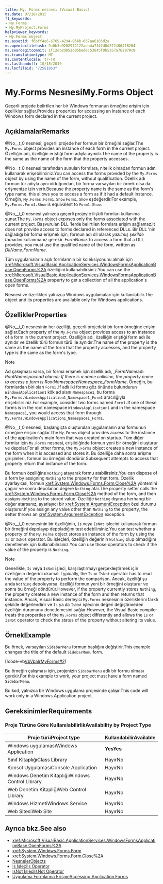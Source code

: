 ```yaml
---
title: My. Forms nesnesi (Visual Basic)
ms.date: 07/20/2015
f1_keywords:
- My.Forms
- My.MyProject.Forms
helpviewer_keywords:
- My.Forms object
ms.assetid: f6bff4e6-6769-4294-956b-037aa6106d2a
ms.openlocfilehash: 9a0b3b9202972122aea4a7147d8d872486418264
ms.sourcegitcommit: 1f12db2d852d05bed8c53845f0b5a57a762979c8
ms.translationtype: MT
ms.contentlocale: tr-TR
ms.lasthandoff: 10/18/2019
ms.locfileid: "72581863"
---
```

# <a name="myforms-object"></a><span data-ttu-id="d9104-102">My.Forms Nesnesi</span><span class="sxs-lookup"><span data-stu-id="d9104-102">My.Forms Object</span></span>

<span data-ttu-id="d9104-103">Geçerli projede belirtilen her bir Windows formunun örneğine erişim için özellikler sağlar.</span><span class="sxs-lookup"><span data-stu-id="d9104-103">Provides properties for accessing an instance of each Windows form declared in the current project.</span></span>

## <a name="remarks"></a><span data-ttu-id="d9104-104">Açıklamalar</span><span class="sxs-lookup"><span data-stu-id="d9104-104">Remarks</span></span>

<span data-ttu-id="d9104-105">@No__t_0 nesnesi, geçerli projede her formun bir örneğini sağlar.</span><span class="sxs-lookup"><span data-stu-id="d9104-105">The `My.Forms` object provides an instance of each form in the current project.</span></span> <span data-ttu-id="d9104-106">Özelliğin adı, özelliğin eriştiği form adıyla aynıdır.</span><span class="sxs-lookup"><span data-stu-id="d9104-106">The name of the property is the same as the name of the form that the property accesses.</span></span>

<span data-ttu-id="d9104-107">@No__t_0 nesnesi tarafından sunulan formlara, nitelik olmadan formun adını kullanarak erişebilirsiniz.</span><span class="sxs-lookup"><span data-stu-id="d9104-107">You can access the forms provided by the `My.Forms` object by using the name of the form, without qualification.</span></span> <span data-ttu-id="d9104-108">Özellik adı formun tür adıyla aynı olduğundan, bir forma varsayılan bir örnek olsa da erişmenize izin verir.</span><span class="sxs-lookup"><span data-stu-id="d9104-108">Because the property name is the same as the form's type name, this allows you to access a form as if it had a default instance.</span></span> <span data-ttu-id="d9104-109">Örneğin, `My.Forms.Form1.Show` `Form1.Show` eşdeğerdir.</span><span class="sxs-lookup"><span data-stu-id="d9104-109">For example, `My.Forms.Form1.Show` is equivalent to `Form1.Show`.</span></span>

<span data-ttu-id="d9104-110">@No__t_0 nesnesi yalnızca geçerli projeyle ilişkili formları kullanıma sunar.</span><span class="sxs-lookup"><span data-stu-id="d9104-110">The `My.Forms` object exposes only the forms associated with the current project.</span></span> <span data-ttu-id="d9104-111">Başvurulan DLL 'lerde belirtilen formlara erişim sağlamaz.</span><span class="sxs-lookup"><span data-stu-id="d9104-111">It does not provide access to forms declared in referenced DLLs.</span></span> <span data-ttu-id="d9104-112">Bir DLL 'nin sağladığı bir forma erişmek için, formun adı dll olarak *yazılmış şekilde tam*adını kullanmanız gerekir. *FormName*.</span><span class="sxs-lookup"><span data-stu-id="d9104-112">To access a form that a DLL provides, you must use the qualified name of the form, written as *DllName*.*FormName*.</span></span>

<span data-ttu-id="d9104-113">Tüm uygulamaların açık formlarının bir koleksiyonunu almak için <xref:Microsoft.VisualBasic.ApplicationServices.WindowsFormsApplicationBase.OpenForms%2A> özelliğini kullanabilirsiniz.</span><span class="sxs-lookup"><span data-stu-id="d9104-113">You can use the <xref:Microsoft.VisualBasic.ApplicationServices.WindowsFormsApplicationBase.OpenForms%2A> property to get a collection of all the application's open forms.</span></span>

<span data-ttu-id="d9104-114">Nesnesi ve özellikleri yalnızca Windows uygulamaları için kullanılabilir.</span><span class="sxs-lookup"><span data-stu-id="d9104-114">The object and its properties are available only for Windows applications.</span></span>

## <a name="properties"></a><span data-ttu-id="d9104-115">Özellikler</span><span class="sxs-lookup"><span data-stu-id="d9104-115">Properties</span></span>

<span data-ttu-id="d9104-116">@No__t_0 nesnesinin her özelliği, geçerli projedeki bir form örneğine erişim sağlar.</span><span class="sxs-lookup"><span data-stu-id="d9104-116">Each property of the `My.Forms` object provides access to an instance of a form in the current project.</span></span> <span data-ttu-id="d9104-117">Özelliğin adı, özelliğin eriştiği form adı ile aynıdır ve özellik türü formun türü ile aynıdır.</span><span class="sxs-lookup"><span data-stu-id="d9104-117">The name of the property is the same as the name of the form that the property accesses, and the property type is the same as the form's type.</span></span>

> [!NOTE]
> <span data-ttu-id="d9104-118">Ad çakışması varsa, bir forma erişmek için özellik adı, \_*FormName*adlı *RootNamespace*_*ad* alanıdır.</span><span class="sxs-lookup"><span data-stu-id="d9104-118">If there is a name collision, the property name to access a form is *RootNamespace*_*Namespace*\_*FormName*.</span></span> <span data-ttu-id="d9104-119">Örneğin, bu formlardan biri olan `Form1.`If adlı iki formu göz önünde bulundurun `WindowsApplication1` kök ad alanı `Namespace1`, bu forma `My.Forms.WindowsApplication1_Namespace1_Form1` aracılığıyla erişebilirsiniz.</span><span class="sxs-lookup"><span data-stu-id="d9104-119">For example, consider two forms named `Form1.`If one of these forms is in the root namespace `WindowsApplication1` and in the namespace `Namespace1`, you would access that form through `My.Forms.WindowsApplication1_Namespace1_Form1`.</span></span>

<span data-ttu-id="d9104-120">@No__t_0 nesnesi, başlangıçta oluşturulan uygulamanın ana formunun örneğine erişim sağlar.</span><span class="sxs-lookup"><span data-stu-id="d9104-120">The `My.Forms` object provides access to the instance of the application's main form that was created on startup.</span></span> <span data-ttu-id="d9104-121">Tüm diğer formlar için `My.Forms` nesnesi, erişildiğinde formun yeni bir örneğini oluşturur ve depolar.</span><span class="sxs-lookup"><span data-stu-id="d9104-121">For all other forms, the `My.Forms` object creates a new instance of the form when it is accessed and stores it.</span></span> <span data-ttu-id="d9104-122">Bu özelliğe daha sonra erişme girişimleri, formun bu örneğini döndürür.</span><span class="sxs-lookup"><span data-stu-id="d9104-122">Subsequent attempts to access that property return that instance of the form.</span></span>

<span data-ttu-id="d9104-123">Bu formun özelliğine `Nothing` atayarak formu atabilirsiniz.</span><span class="sxs-lookup"><span data-stu-id="d9104-123">You can dispose of a form by assigning `Nothing` to the property for that form.</span></span> <span data-ttu-id="d9104-124">Özellik ayarlayıcısı, formun <xref:System.Windows.Forms.Form.Close%2A> yöntemini çağırır ve sonra depolanan değere `Nothing` atar.</span><span class="sxs-lookup"><span data-stu-id="d9104-124">The property setter calls the <xref:System.Windows.Forms.Form.Close%2A> method of the form, and then assigns `Nothing` to the stored value.</span></span> <span data-ttu-id="d9104-125">Özelliğe `Nothing` dışında herhangi bir değer atarsanız, ayarlayıcı bir <xref:System.ArgumentException> özel durumu oluşturur.</span><span class="sxs-lookup"><span data-stu-id="d9104-125">If you assign any value other than `Nothing` to the property, the setter throws an <xref:System.ArgumentException> exception.</span></span>

<span data-ttu-id="d9104-126">@No__t_0 nesnesinin bir özelliğinin, `Is` veya `IsNot` işlecini kullanarak formun bir örneğini depolayıp depoladığını test edebilirsiniz.</span><span class="sxs-lookup"><span data-stu-id="d9104-126">You can test whether a property of the `My.Forms` object stores an instance of the form by using the `Is` or `IsNot` operator.</span></span> <span data-ttu-id="d9104-127">Bu işleçleri, özelliğin değerinin `Nothing` olup olmadığını denetlemek için kullanabilirsiniz.</span><span class="sxs-lookup"><span data-stu-id="d9104-127">You can use those operators to check if the value of the property is `Nothing`.</span></span>

> [!NOTE]
> <span data-ttu-id="d9104-128">Genellikle, `Is` veya `IsNot` işleci, karşılaştırmayı gerçekleştirmek için özelliğinin değerini okumalı.</span><span class="sxs-lookup"><span data-stu-id="d9104-128">Typically, the `Is` or `IsNot` operator has to read the value of the property to perform the comparison.</span></span> <span data-ttu-id="d9104-129">Ancak, özelliği şu anda `Nothing` depoluyorsa, özelliği formun yeni bir örneğini oluşturur ve sonra bu örneği döndürür.</span><span class="sxs-lookup"><span data-stu-id="d9104-129">However, if the property currently stores `Nothing`, the property creates a new instance of the form and then returns that instance.</span></span> <span data-ttu-id="d9104-130">Ancak, Visual Basic derleyici `My.Forms` nesnesinin özelliklerini farklı şekilde değerlendirir ve `Is` ya da `IsNot` işlecinin değeri değiştirmeden özelliğin durumunu denetlemesini sağlar.</span><span class="sxs-lookup"><span data-stu-id="d9104-130">However, the Visual Basic compiler treats the properties of the `My.Forms` object differently and allows the `Is` or `IsNot` operator to check the status of the property without altering its value.</span></span>

## <a name="example"></a><span data-ttu-id="d9104-131">Örnek</span><span class="sxs-lookup"><span data-stu-id="d9104-131">Example</span></span>

<span data-ttu-id="d9104-132">Bu örnek, varsayılan `SidebarMenu` formun başlığını değiştirir.</span><span class="sxs-lookup"><span data-stu-id="d9104-132">This example changes the title of the default `SidebarMenu` form.</span></span>

[!code-vb[VbVbalrMyForms#2](~/samples/snippets/visualbasic/VS_Snippets_VBCSharp/VbVbalrMyForms/VB/Class1.vb#2)]

<span data-ttu-id="d9104-133">Bu örneğin çalışması için, projenizin `SidebarMenu` adlı bir formu olması gerekir.</span><span class="sxs-lookup"><span data-stu-id="d9104-133">For this example to work, your project must have a form named `SidebarMenu`.</span></span>

<span data-ttu-id="d9104-134">Bu kod, yalnızca bir Windows uygulama projesinde çalışır.</span><span class="sxs-lookup"><span data-stu-id="d9104-134">This code will work only in a Windows Application project.</span></span>

## <a name="requirements"></a><span data-ttu-id="d9104-135">Gereksinimler</span><span class="sxs-lookup"><span data-stu-id="d9104-135">Requirements</span></span>

### <a name="availability-by-project-type"></a><span data-ttu-id="d9104-136">Proje Türüne Göre Kullanılabilirlik</span><span class="sxs-lookup"><span data-stu-id="d9104-136">Availability by Project Type</span></span>

|<span data-ttu-id="d9104-137">Proje türü</span><span class="sxs-lookup"><span data-stu-id="d9104-137">Project type</span></span>|<span data-ttu-id="d9104-138">Kullanılabilir</span><span class="sxs-lookup"><span data-stu-id="d9104-138">Available</span></span>|
|---|---|
|<span data-ttu-id="d9104-139">Windows uygulaması</span><span class="sxs-lookup"><span data-stu-id="d9104-139">Windows Application</span></span>|<span data-ttu-id="d9104-140">**Yes**</span><span class="sxs-lookup"><span data-stu-id="d9104-140">**Yes**</span></span>|
|<span data-ttu-id="d9104-141">Sınıf Kitaplığı</span><span class="sxs-lookup"><span data-stu-id="d9104-141">Class Library</span></span>|<span data-ttu-id="d9104-142">Hayır</span><span class="sxs-lookup"><span data-stu-id="d9104-142">No</span></span>|
|<span data-ttu-id="d9104-143">Konsol Uygulaması</span><span class="sxs-lookup"><span data-stu-id="d9104-143">Console Application</span></span>|<span data-ttu-id="d9104-144">Hayır</span><span class="sxs-lookup"><span data-stu-id="d9104-144">No</span></span>|
|<span data-ttu-id="d9104-145">Windows Denetim Kitaplığı</span><span class="sxs-lookup"><span data-stu-id="d9104-145">Windows Control Library</span></span>|<span data-ttu-id="d9104-146">Hayır</span><span class="sxs-lookup"><span data-stu-id="d9104-146">No</span></span>|
|<span data-ttu-id="d9104-147">Web Denetim Kitaplığı</span><span class="sxs-lookup"><span data-stu-id="d9104-147">Web Control Library</span></span>|<span data-ttu-id="d9104-148">Hayır</span><span class="sxs-lookup"><span data-stu-id="d9104-148">No</span></span>|
|<span data-ttu-id="d9104-149">Windows Hizmeti</span><span class="sxs-lookup"><span data-stu-id="d9104-149">Windows Service</span></span>|<span data-ttu-id="d9104-150">Hayır</span><span class="sxs-lookup"><span data-stu-id="d9104-150">No</span></span>|
|<span data-ttu-id="d9104-151">Web Sitesi</span><span class="sxs-lookup"><span data-stu-id="d9104-151">Web Site</span></span>|<span data-ttu-id="d9104-152">Hayır</span><span class="sxs-lookup"><span data-stu-id="d9104-152">No</span></span>|

## <a name="see-also"></a><span data-ttu-id="d9104-153">Ayrıca bkz.</span><span class="sxs-lookup"><span data-stu-id="d9104-153">See also</span></span>

- <xref:Microsoft.VisualBasic.ApplicationServices.WindowsFormsApplicationBase.OpenForms%2A>
- <xref:System.Windows.Forms.Form>
- <xref:System.Windows.Forms.Form.Close%2A>
- [<span data-ttu-id="d9104-154">Nesneler</span><span class="sxs-lookup"><span data-stu-id="d9104-154">Objects</span></span>](../../../visual-basic/language-reference/objects/index.md)
- [<span data-ttu-id="d9104-155">Is İşleci</span><span class="sxs-lookup"><span data-stu-id="d9104-155">Is Operator</span></span>](../../../visual-basic/language-reference/operators/is-operator.md)
- [<span data-ttu-id="d9104-156">IsNot İşleci</span><span class="sxs-lookup"><span data-stu-id="d9104-156">IsNot Operator</span></span>](../../../visual-basic/language-reference/operators/isnot-operator.md)
- [<span data-ttu-id="d9104-157">Uygulama Formlarına Erişme</span><span class="sxs-lookup"><span data-stu-id="d9104-157">Accessing Application Forms</span></span>](../../../visual-basic/developing-apps/programming/accessing-application-forms.md)
